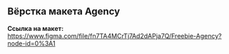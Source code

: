 ## Вёрстка макета Agency

**Ссылка на макет:**
https://www.figma.com/file/fn7TA4MCrTj7Ad2dAPja7Q/Freebie-Agency?node-id=0%3A1
